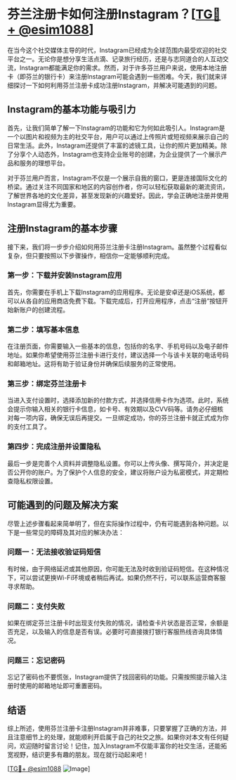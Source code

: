# 芬兰注册卡如何注册Instagram？[[TG💪+ @esim1088](https://t.me/s/esim1088)]

在当今这个社交媒体主导的时代，Instagram已经成为全球范围内最受欢迎的社交平台之一。无论你是想分享生活点滴、记录旅行经历，还是与志同道合的人互动交流，Instagram都能满足你的需求。然而，对于许多芬兰用户来说，使用本地注册卡（即芬兰的银行卡）来注册Instagram可能会遇到一些困难。今天，我们就来详细探讨一下如何利用芬兰注册卡成功注册Instagram，并解决可能遇到的问题。

## Instagram的基本功能与吸引力

首先，让我们简单了解一下Instagram的功能和它为何如此吸引人。Instagram是一个以图片和视频为主的社交平台，用户可以通过上传照片或短视频来展示自己的日常生活。此外，Instagram还提供了丰富的滤镜工具，让你的照片更加精美。除了分享个人动态外，Instagram也支持企业账号的创建，为企业提供了一个展示产品和服务的理想平台。

对于芬兰用户而言，Instagram不仅是一个展示自我的窗口，更是连接国际文化的桥梁。通过关注不同国家和地区的内容创作者，你可以轻松获取最新的潮流资讯，了解世界各地的文化差异，甚至发现新的兴趣爱好。因此，学会正确地注册并使用Instagram显得尤为重要。

## 注册Instagram的基本步骤

接下来，我们将一步步介绍如何用芬兰注册卡注册Instagram。虽然整个过程看似复杂，但只要按照以下步骤操作，相信你一定能够顺利完成。

### 第一步：下载并安装Instagram应用

首先，你需要在手机上下载Instagram的应用程序。无论是安卓还是iOS系统，都可以从各自的应用商店免费下载。下载完成后，打开应用程序，点击“注册”按钮开始新账户的创建流程。

### 第二步：填写基本信息

在注册页面，你需要输入一些基本的信息，包括你的名字、手机号码以及电子邮件地址。如果你希望使用芬兰注册卡进行支付，建议选择一个与该卡关联的电话号码和邮箱地址。这将有助于验证身份并确保后续服务的正常使用。

### 第三步：绑定芬兰注册卡

当进入支付设置时，选择添加新的付款方式，并选择信用卡作为选项。此时，系统会提示你输入相关的银行卡信息，如卡号、有效期以及CVV码等。请务必仔细核对每一项内容，确保无误后再提交。一旦绑定成功，你的芬兰注册卡就正式成为你的支付工具了。

### 第四步：完成注册并设置隐私

最后一步是完善个人资料并调整隐私设置。你可以上传头像、撰写简介，并决定是否公开你的账户。为了保护个人信息的安全，建议将账户设为私密模式，并定期检查隐私权限设置。

## 可能遇到的问题及解决方案

尽管上述步骤看起来简单明了，但在实际操作过程中，仍有可能遇到各种问题。以下是一些常见的障碍及其对应的解决办法：

### 问题一：无法接收验证码短信

有时候，由于网络延迟或其他原因，你可能无法及时收到验证码短信。在这种情况下，可以尝试更换Wi-Fi环境或者稍后再试。如果仍然不行，可以联系运营商客服寻求帮助。

### 问题二：支付失败

如果在绑定芬兰注册卡时出现支付失败的情况，请检查卡片状态是否正常，余额是否充足，以及输入的信息是否有误。必要时可直接拨打银行客服热线咨询具体情况。

### 问题三：忘记密码

忘记了密码也不要慌张，Instagram提供了找回密码的功能。只需按照提示输入注册时使用的邮箱地址即可重置密码。

## 结语

综上所述，使用芬兰注册卡注册Instagram并非难事，只要掌握了正确的方法，并且注意细节上的处理，就能顺利开启属于自己的社交之旅。如果你对本文有任何疑问，欢迎随时留言讨论！记住，加入Instagram不仅能丰富你的社交生活，还能拓宽视野，结识更多有趣的朋友。现在就行动起来吧！

[[TG💪+ @esim1088](https://t.me/s/esim1088) ![Image](https://i.postimg.cc/4NQfJmqS/Snipaste-2025-05-13-00-14-12.png)]